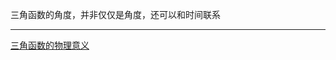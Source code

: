 三角函数的角度，并非仅仅是角度，还可以和时间联系   



____
[三角函数的物理意义](https://www.zhihu.com/question/62411548/answer/198097265)
